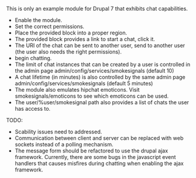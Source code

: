 This is only an example module for Drupal 7 that exhibits chat capabilities.

- Enable the module.
- Set the correct permissions.
- Place the provided block into a proper region.
- The provided block provides a link to start a chat, click it.
- The URI of the chat can be sent to another user, send to another user (the user also needs the right permissions).
- begin chatting.
- The limit of chat instances that can be created by a user is controlled in the admin page admin/config/services/smokesignals (default 10)
- A chat lifetime (in minutes) is also controlled by the same admin page admin/config/services/smokesignals (default 5 minutes)
- The module also emulates hipchat emoticons. Visit smokesignals/emoticons to see which emoticons can be used.
- The user/%user/smokesignal path also provides a list of chats the user has access to.

TODO:
- Scability issues need to addressed.
- Communication between client and server can be replaced with web sockets instead of a polling mechanism.
- The message form should be refactored to use the drupal ajax framework.
  Currently, there are some bugs in the javascript event handlers that causes misfires during chatting when enabling the ajax framework.



